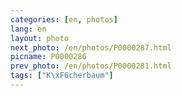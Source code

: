 ```yaml
---
categories: [en, photos]
lang: en
layout: photo
next_photo: /en/photos/P0000287.html
picname: P0000286
prev_photo: /en/photos/P0000281.html
tags: ["K\xF6cherbaum"]
---
```

